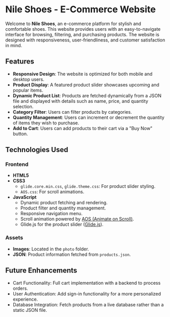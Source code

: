 # Nile Shoes - E-Commerce Website

Welcome to **Nile Shoes**, an e-commerce platform for stylish and comfortable shoes. This website provides users with an easy-to-navigate interface for browsing, filtering, and purchasing products. The website is designed with responsiveness, user-friendliness, and customer satisfaction in mind.

## Features

- **Responsive Design**: The website is optimized for both mobile and desktop users.
- **Product Display**: A featured product slider showcases upcoming and popular items.
- **Dynamic Product List**: Products are fetched dynamically from a JSON file and displayed with details such as name, price, and quantity selection.
- **Category Filter**: Users can filter products by categories.
- **Quantity Management**: Users can increment or decrement the quantity of items they wish to purchase.
- **Add to Cart**: Users can add products to their cart via a "Buy Now" button.

## Technologies Used

### Frontend
- **HTML5**
- **CSS3**
  - `glide.core.min.css`, `glide.theme.css`: For product slider styling.
  - `AOS.css`: For scroll animations.
- **JavaScript**
  - Dynamic product fetching and rendering.
  - Product filter and quantity management.
  - Responsive navigation menu.
  - Scroll animation powered by [AOS (Animate on Scroll)](https://michalsnik.github.io/aos/).
  - Glide.js for the product slider ([Glide.js](https://glidejs.com/)).
  
### Assets
- **Images**: Located in the `photo` folder.
- **JSON**: Product information fetched from `products.json`.

## Future Enhancements
- Cart Functionality: Full cart implementation with a backend to process orders.
- User Authentication: Add sign-in functionality for a more personalized experience.
- Database Integration: Fetch products from a live database rather than a static JSON file.

